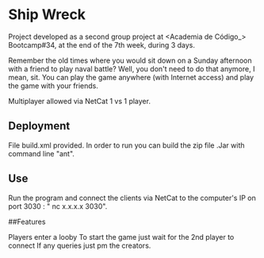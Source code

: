 # Ship Wreck

Project developed as a second group project at <Academia de Código_> Bootcamp#34, at the end of the 7th week, during 3 days.

Remember the old times where you would sit down on a Sunday afternoon with a friend to play naval battle? Well, you don't need to do that anymore, I mean, sit. You can play the game anywhere (with Internet access) and play the game with your friends. 

Multiplayer allowed via NetCat 1 vs 1 player.

## Deployment 

File build.xml provided. In order to run you can build the zip file .Jar with command line "ant".

## Use

Run the program and connect the clients via NetCat to the computer's IP on port 3030 : " nc x.x.x.x 3030".

##Features

Players enter a looby
To start the game just wait for the 2nd player to connect
If any queries just pm the creators. 
